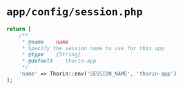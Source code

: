 # `app/config/session.php`

```php
return [
	/**
	 * @name    name
	 * Specify the session name to use for this app
	 * @type    {String}
	 * @default    thorin-app
	 */
	'name' => Thorin::env('SESSION_NAME', 'thorin-app')
];
```
